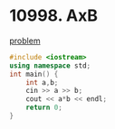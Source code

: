 # 10998. AxB

[problem](https://www.acmicpc.net/problem/10998)

```cpp
#include <iostream>
using namespace std;
int main() {
    int a,b;
    cin >> a >> b;
    cout << a*b << endl;
    return 0;
}
```
